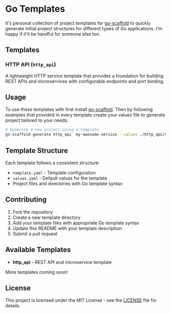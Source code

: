 # Go Templates

It's personal collection of project templates for [go-scaffold](https://github.com/go-scaffold/go-scaffold) to quickly generate initial project structures for different types of Go applications. I'm happy  if it'll be handful for someone else too.

## Templates

### HTTP API (`http_api`)
A lightweight HTTP service template that provides a foundation for building REST APIs and microservices with configurable endpoints and port binding.

## Usage

To use these templates with first install [go-scaffold](https://github.com/go-scaffold/go-scaffold). Then by following examples that provided in every template create your values file to generate project tailored to your needs.

```bash
# Generate a new project using a template
go-scaffold generate http_api  my-awesome-service --values ./http_api/values.yaml 
```

## Template Structure

Each template follows a consistent structure:
- `template.yaml` - Template configuration
- `values.yaml` - Default values for the template
- Project files and directories with Go template syntax

## Contributing

1. Fork the repository
2. Create a new template directory
3. Add your template files with appropriate Go template syntax
4. Update this README with your template description
5. Submit a pull request

## Available Templates

- **http_api** - REST API and microservice template

More templates coming soon!

## License

This project is licensed under the MIT License - see the [LICENSE](LICENSE) file for details.

